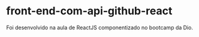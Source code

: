 # front-end-com-api-github-react
Foi desenvolvido na aula de ReactJS componentizado  no bootcamp da Dio.
